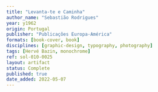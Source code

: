 ```yaml
---
title: "Levanta-te e Caminha"
author_name: "Sebastião Rodrigues"
year: y1962
origin: Portugal
publisher: "Publicações Europa-América"
formats: [book-cover, book]
disciplines: [graphic-design, typography, photography]
tags: [Hervé Bazin, monochrome]
ref: sol-010-0025
layout: artifact
status: Complete
published: true
date_added: 2022-05-07
---
```

